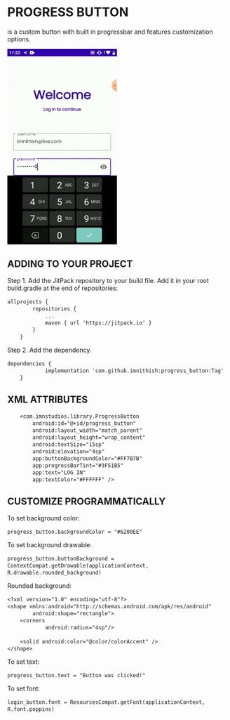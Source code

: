 # PROGRESS BUTTON
is a custom button with built in progressbar and features customization options.


<img src="https://github.com/imnithish/progress_button/blob/master/progress_button_demo.gif" width="250"/>


## ADDING TO YOUR PROJECT
Step 1. Add the JitPack repository to your build file.
Add it in your root build.gradle at the end of repositories:
```
allprojects {
		repositories {
			...
			maven { url 'https://jitpack.io' }
		}
	}
```
Step 2. Add the dependency.
```
dependencies {
	        implementation 'com.github.imnithish:progress_button:Tag'
	}
```


## XML ATTRIBUTES
```
    <com.imnstudios.library.ProgressButton
        android:id="@+id/progress_button"
        android:layout_width="match_parent"
        android:layout_height="wrap_content"
        android:textSize="15sp"
        android:elevation="4sp"
        app:buttonBackgroundColor="#FF7B7B"
        app:progressBarTint="#3F51B5"
        app:text="LOG IN"
        app:textColor="#FFFFFF" />
 ```



## CUSTOMIZE PROGRAMMATICALLY
To set background color:
```
progress_button.backgroundColor = "#6200EE"
```
To set background drawable:
```
progress_button.buttonBackground = ContextCompat.getDrawable(applicationContext, R.drawable.rounded_background)
```
Rounded background:
```
<?xml version="1.0" encoding="utf-8"?>
<shape xmlns:android="http://schemas.android.com/apk/res/android"
        android:shape="rectangle">
    <corners
            android:radius="4sp"/>

    <solid android:color="@color/colorAccent" />
</shape>
```
To set text:
```
progress_button.text = "Button was clicked!"
```
To set font:
```
login_button.font = ResourcesCompat.getFont(applicationContext, R.font.poppins)
```





